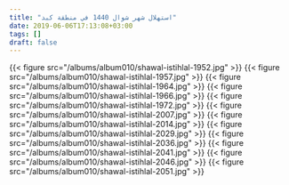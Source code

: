 ```yaml
---
title: "استهلال شهر شوال 1440 في منطقة كبد"
date: 2019-06-06T17:13:08+03:00
tags: []
draft: false
---
```


{{< figure src="/albums/album010/shawal-istihlal-1952.jpg" >}}
{{< figure src="/albums/album010/shawal-istihlal-1957.jpg" >}}
{{< figure src="/albums/album010/shawal-istihlal-1964.jpg" >}}
{{< figure src="/albums/album010/shawal-istihlal-1966.jpg" >}}
{{< figure src="/albums/album010/shawal-istihlal-1972.jpg" >}}
{{< figure src="/albums/album010/shawal-istihlal-2007.jpg" >}}
{{< figure src="/albums/album010/shawal-istihlal-2014.jpg" >}}
{{< figure src="/albums/album010/shawal-istihlal-2029.jpg" >}}
{{< figure src="/albums/album010/shawal-istihlal-2036.jpg" >}}
{{< figure src="/albums/album010/shawal-istihlal-2041.jpg" >}}
{{< figure src="/albums/album010/shawal-istihlal-2046.jpg" >}}
{{< figure src="/albums/album010/shawal-istihlal-2051.jpg" >}}
